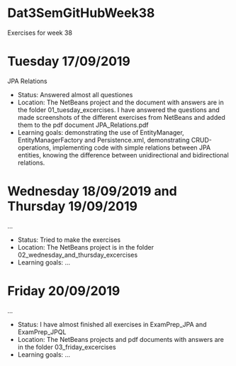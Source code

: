 # Dat3SemGitHubWeek38
Exercises for week 38

# Tuesday 17/09/2019
JPA Relations
- Status: Answered almost all questiones
- Location: The NetBeans project and the document with answers are in the folder 01_tuesday_excercises. I have answered the questions and made screenshots of the different exercises from NetBeans and added them to the pdf document JPA_Relations.pdf
- Learning goals: demonstrating the use of EntityManager, EntityManagerFactory and Persistence.xml, demonstrating CRUD-operations, implementing code with simple relations between JPA entities, knowing the difference between unidirectional and bidirectional relations. 

# Wednesday 18/09/2019 and Thursday 19/09/2019
...
- Status: Tried to make the exercises
- Location: The NetBeans project is in the folder 02_wednesday_and_thursday_excercises
- Learning goals: ...

# Friday 20/09/2019
...
- Status: I have almost finished all exercises in ExamPrep_JPA and ExamPrep_JPQL
- Location: The NetBeans projects and pdf documents with answers are in the folder 03_friday_excercises
- Learning goals: ...
